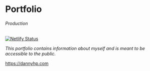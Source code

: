 # Portfolio

###### Production
[![Netlify Status](https://api.netlify.com/api/v1/badges/3d09f18a-2c21-465b-886c-d6308b905298/deploy-status)](https://app.netlify.com/sites/dannyhp/deploys)

_This portfolio contains information about myself and is meant to be accessible to the public._

https://dannyhp.com